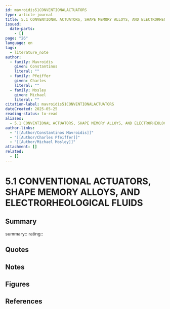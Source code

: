 ```yaml
---
id: mavroidis51CONVENTIONALACTUATORS
type: article-journal
title: 5.1 CONVENTIONAL ACTUATORS, SHAPE MEMORY ALLOYS, AND ELECTRORHEOLOGICAL FLUIDS
issued:
  date-parts:
    - []
page: "26"
language: en
tags:
  - literature_note
author:
  - family: Mavroidis
    given: Constantinos
    literal: ""
  - family: Pfeiffer
    given: Charles
    literal: ""
  - family: Mosley
    given: Michael
    literal: ""
citation-label: mavroidis51CONVENTIONALACTUATORS
dateCreated: 2025-05-25
reading-status: to-read
aliases:
  - 5.1 CONVENTIONAL ACTUATORS, SHAPE MEMORY ALLOYS, AND ELECTRORHEOLOGICAL FLUIDS
author-links:
  - "[[Author/Constantinos Mavroidis]]"
  - "[[Author/Charles Pfeiffer]]"
  - "[[Author/Michael Mosley]]"
attachment: []
related:
  - []
---
```


# 5.1 CONVENTIONAL ACTUATORS, SHAPE MEMORY ALLOYS, AND ELECTRORHEOLOGICAL FLUIDS

## Summary
summary::
rating::

## Quotes

## Notes

## Figures

## References



